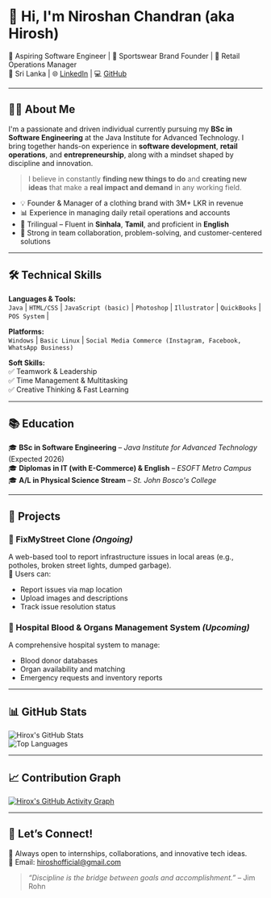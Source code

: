 # 👋 Hi, I'm Niroshan Chandran (aka Hirosh)

🚀 Aspiring Software Engineer | 🎽 Sportswear Brand Founder | 💼 Retail Operations Manager  
📍 Sri Lanka | 🌐 [LinkedIn](https://linkedin.com/in/niroshan-chandran-hirox) | 💻 [GitHub](https://github.com/Hirox-rc)

---

## 👨‍💻 About Me

I'm a passionate and driven individual currently pursuing my **BSc in Software Engineering** at the Java Institute for Advanced Technology. I bring together hands-on experience in **software development**, **retail operations**, and **entrepreneurship**, along with a mindset shaped by discipline and innovation.

> I believe in constantly **finding new things to do** and **creating new ideas** that make a **real impact and demand** in any working field.

- 💡 Founder & Manager of a clothing brand with 3M+ LKR in revenue  
- 📊 Experience in managing daily retail operations and accounts  
- 💬 Trilingual – Fluent in **Sinhala**, **Tamil**, and proficient in **English**  
- 🧠 Strong in team collaboration, problem-solving, and customer-centered solutions

---

## 🛠️ Technical Skills

**Languages & Tools:**  
`Java` | `HTML/CSS` | `JavaScript (basic)` | `Photoshop` | `Illustrator` | `QuickBooks` | `POS System` |

**Platforms:**  
`Windows` | `Basic Linux` | `Social Media Commerce (Instagram, Facebook, WhatsApp Business)`

**Soft Skills:**  
✅ Teamwork & Leadership  
✅ Time Management & Multitasking  
✅ Creative Thinking & Fast Learning  

---

## 📚 Education

🎓 **BSc in Software Engineering** – *Java Institute for Advanced Technology* (Expected 2026)  
🎓 **Diplomas in IT (with E-Commerce) & English** – *ESOFT Metro Campus*  
🎓 **A/L in Physical Science Stream** – *St. John Bosco's College*

---

## 💼 Projects

### 🔧 FixMyStreet Clone *(Ongoing)*  
A web-based tool to report infrastructure issues in local areas (e.g., potholes, broken street lights, dumped garbage).  
📌 Users can:
- Report issues via map location
- Upload images and descriptions
- Track issue resolution status  

### 🏥 Hospital Blood & Organs Management System *(Upcoming)*  
A comprehensive hospital system to manage:
- Blood donor databases
- Organ availability and matching
- Emergency requests and inventory reports  

---

## 📊 GitHub Stats

![Hirox's GitHub Stats](https://github-readme-stats.vercel.app/api?username=Hirox-rc&show_icons=true&theme=tokyonight&count_private=true)  
![Top Languages](https://github-readme-stats.vercel.app/api/top-langs/?username=Hirox-rc&layout=compact&theme=tokyonight)

---

## 📈 Contribution Graph

[![Hirox's GitHub Activity Graph](https://github-readme-activity-graph.vercel.app/graph?username=Hirox-rc&theme=github-compact)](https://github.com/ashutosh00710/github-readme-activity-graph)

---

## 🤝 Let’s Connect!

💬 Always open to internships, collaborations, and innovative tech ideas.  
📧 Email: [hiroshofficial@gmail.com](mailto:hiroshofficial@gmail.com)

> *“Discipline is the bridge between goals and accomplishment.”* – Jim Rohn
